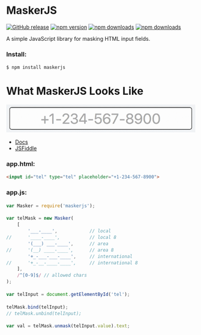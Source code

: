 # MaskerJS

[![GitHub release](https://img.shields.io/github/release/Mike96angelo/Masker.svg?maxAge=21600)](https://github.com/Mike96Angelo/Masker/releases)
[![npm version](https://img.shields.io/npm/v/maskerjs.svg?maxAge=21600)](https://www.npmjs.com/package/maskerjs)
[![npm downloads](https://img.shields.io/npm/dm/maskerjs.svg?maxAge=604800)](https://npm-stat.com/charts.html?package=maskerjs&from=2017-01-28)
[![npm downloads](https://img.shields.io/npm/dt/maskerjs.svg?maxAge=604800)](https://npm-stat.com/charts.html?package=maskerjs&from=2017-01-28)

A simple JavaScript library for masking HTML input fields.

### Install:
```
$ npm install maskerjs
```
# What MaskerJS Looks Like

![maskerjs gif](MaskerJS.gif)

* [Docs](docs/maskerjs.md)
* [JSFiddle](https://jsfiddle.net/fypyk2jp/4/)

### app.html:

```html
<input id="tel" type="tel" placeholder="+1-234-567-8900">
```

### app.js:

```JavaScript
var Masker = require('maskerjs');

var telMask = new Masker(
    [
        '___-____',            // local
//      '____-____',           // local 8
        '(___) ___-____',      // area
//      '(__) ____-____',      // area 8
        '+_-___-___-____',     // international
//      '+_-__-____-____',     // international 8
    ],
    /^[0-9]$/ // allowed chars
);

var telInput = document.getElementById('tel');

telMask.bind(telInput);
// telMask.unbind(telInput);

var val = telMask.unmask(telInput.value).text;

```
